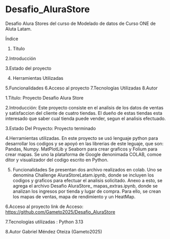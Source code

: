 # Desafio_AluraStore

Desafio Alura Stores del curso de Modelado de datos de Curso ONE de Aluta Latam.

Índice 

1. Título
   
2.Introducción 

3.Estado del proyecto 

4. Herramientas Utilizadas
   
5.Funcionalidades 
6.Acceso al proyecto 
7.Tecnologías Utilizadas 
8.Autor

1.Título:  Proyecto Desafio Alura Store

2.Introducción:  Este proyecto consiste en el analisis de los datos de ventas y satisfaccion del cliente de cuatro tiendas. 
El dueño de estas tiendas esta interesado que saber cual tienda puede vender, segun el analisis efectuado.

3.Estado Del Proyecto:  Proyecto terminado

4.Herramientas utilizadas.
En este proyecto se usó lenguaje python para desarrollar los codigos y se apoyó en las librerias de este leguaje, que son: Pandas, Numpy.  MatPlotLib y Seaborn para crear graficos y Folium para crear mapas. 
Se uno la plataforma de Google denonimada COLAB, comoe ditor y visualizador del codigo escrito en Python.

5. Funcionalidades 
Se presentan dos archivo realizados en colab. Uno se denomina Challenge AluraStoreLatam.ipynb, donde se incluyen los codigos y graficos para efectuar el analisis solicitado.
Anexo a esto, se agrega el archivo Desafio AluraStore_ mapas_extras.ipynb, donde se analizan los ingresos por tienda y lugar de compra. Para ello, se crean los mapas de ventas, mapa de rendimiento y un HeatMap.

6.Acceso al proyecto link de Acceso: https://github.com/Gameto2025/Desafio_AluraStore

7.Tecnologías utilizadas : Python 3.13

8.Autor Gabriel Méndez Oteiza (Gameto2025)
